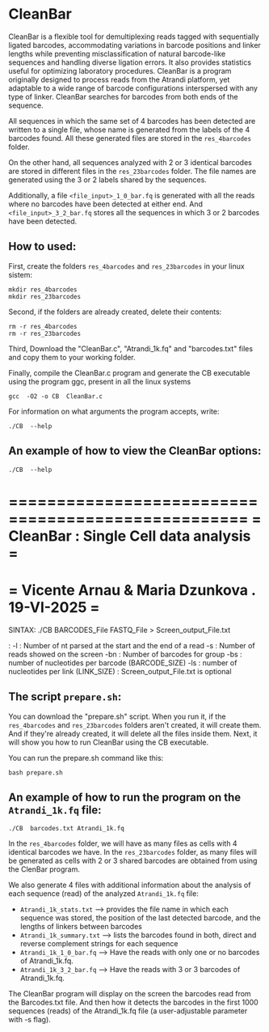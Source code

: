 # CleanBar

CleanBar is a flexible tool for demultiplexing reads tagged with sequentially ligated barcodes, accommodating variations in barcode positions and linker lengths while preventing misclassification of natural barcode-like sequences and handling diverse ligation errors. 
It also provides statistics useful for optimizing laboratory procedures. 
CleanBar is a program originally designed to process reads from the Atrandi platform, yet adaptable to a wide range of barcode configurations interspersed with any type of linker.
CleanBar searches for barcodes from both ends of the sequence.


All sequences in which the same set of 4 barcodes has been detected are written to a single file, whose name is generated from the labels of the 4 barcodes found. 
All these generated files are stored in the ``res_4barcodes`` folder.


On the other hand, all sequences analyzed with 2 or 3 identical barcodes are stored in different files in the ``res_23barcodes`` folder. 
The file names are generated using the 3 or 2 labels shared by the sequences.


Additionally, a file ``<file_input>_1_0_bar.fq`` is generated with all the reads where no barcodes have been detected at either end.
And ``<file_input>_3_2_bar.fq`` stores all the sequences in which 3 or 2 barcodes have been detected.

## How to used:
First, create the folders ``res_4barcodes`` and ``res_23barcodes`` in your linux sistem:

````
mkdir res_4barcodes
mkdir res_23barcodes
````

Second, if the folders are already created, delete their contents:

````
rm -r res_4barcodes
rm -r res_23barcodes
````

Third, Download the "CleanBar.c", "Atrandi_1k.fq" and "barcodes.txt" files and copy them to your working folder.

Finally, compile the CleanBar.c program and generate the CB executable using the program ggc, present in all the linux systems 

````
gcc  -O2 -o CB  CleanBar.c
```` 

For information on what arguments the program accepts, write:

````
./CB  --help
````

## An example of how to view the CleanBar options:

````
./CB  --help
````


===================================================
=     CleanBar : Single Cell data analysis        =
===================================================
=  Vicente Arnau & Maria Dzunkova . 19-VI-2025    =
===================================================

SINTAX: ./CB  <options>  BARCODES_File  FASTQ_File >  Screen_output_File.txt

<options>:
 -l     : Number of nt parsed at the start and the end of a read
 -s     : Number of reads showed on the screen
 -bn    : Number of barcodes for group
 -bs    : number of nucleotides per barcode (BARCODE_SIZE)
 -ls    : number of nucleotides per link (LINK_SIZE)
        : Screen_output_File.txt is optional
		
		

## The script ``prepare.sh``:

You can download the "prepare.sh" script. 
When you run it, if the ``res_4barcodes`` and ``res_23barcodes`` folders aren't created, it will create them.
And if they're already created, it will delete all the files inside them.
Next, it will show you how to run CleanBar using the CB executable.


You can run the prepare.sh command like this:

````
bash prepare.sh
````

## An example of how to run the program on the ``Atrandi_1k.fq`` file:

````
./CB  barcodes.txt Atrandi_1k.fq
````
 
In the ``res_4barcodes`` folder, we will have as many files as cells with 4 identical barcodes we have.
In the ``res_23barcodes`` folder, as many files will be generated as cells with 2 or 3 shared barcodes are obtained from using the ClenBar program.

We also generate 4 files with additional information about the analysis of each sequence (read) of the analyzed ``Atrandi_1k.fq`` file:
- ``Atrandi_1k_stats.txt`` --> provides the file name in which each sequence was stored, the position of the last detected barcode, and the lengths of linkers between barcodes
- ``Atrandi_1k_summary.txt``  --> lists the barcodes found in both, direct and reverse complement strings for each sequence
- ``Atrandi_1k_1_0_bar.fq``  --> Have the reads with only one or no barcodes of Atrandi_1k.fq.
- ``Atrandi_1k_3_2_bar.fq``  --> Have the reads with 3 or 3 barcodes of Atrandi_1k.fq.

The CleanBar program will display on the screen the barcodes read from the Barcodes.txt file. And then how it detects the barcodes in the first 1000 sequences (reads) of the Atrandi_1k.fq file (a user-adjustable parameter with -s flag).


